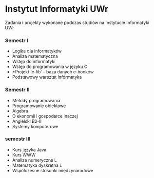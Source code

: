 # Instytut Informatyki UWr
Zadania i projekty wykonane podczas studiów na Instytucie Informatyki UWr

### Semestr I 
* Logika dla informatyków
* Analiza matematyczna
* Wstęp do informatyki
* Wstęp do programowania w języku C
*  *Projekt 'e-lib' - baza danych e-booków
* Podstawowy warsztat informatyka

### Semestr II
* Metody programowania
* Programowanie obiektowe
* Algebra
* O ekonomii i gospodarce inaczej
* Angielski B2-II
* Systemy komputerowe

### semestr III
* Kurs języka Java
* Kurs WWW
* Analiza numeryczna L
* Matematyka dyskretna L
* Współczesne stosunki międzynarodowe
